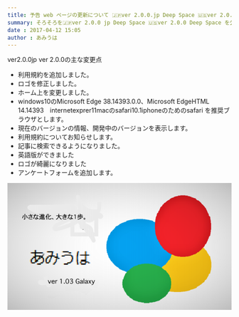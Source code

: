 ```yaml
---
title: 予告 web ページの更新について 🇯🇵ver 2.0.0.jp Deep Space 🇺🇸ver 2.0.0 Deep Space
summary: そろそろを🇯🇵ver 2.0.0 jp Deep Space 🇺🇸ver 2.0.0 Deep Space を公開します。
date : 2017-04-12 15:05
author : あみうは
---
```

ver2.0.0jp ver 2.0.0の主な変更点

- 利用規約を追加しました。
- ロゴを修正しました。
- ホーム上を変更しました。
- windows10のMicrosoft Edge 38.14393.0.0、Microsoft EdgeHTML 14.14393　internetexprer11macのsafari10.1iphoneのためのsafari を推奨ブラウザとします。
- 現在のバージョンの情報、開発中のバージョンを表示します。
- 利用規約についてお知らせします。
- 記事に検索できるようになりました。
- 英語版ができました
- ロゴが綺麗になりました
- アンケートフォームを追加します。

![あみうは](media/2.png)